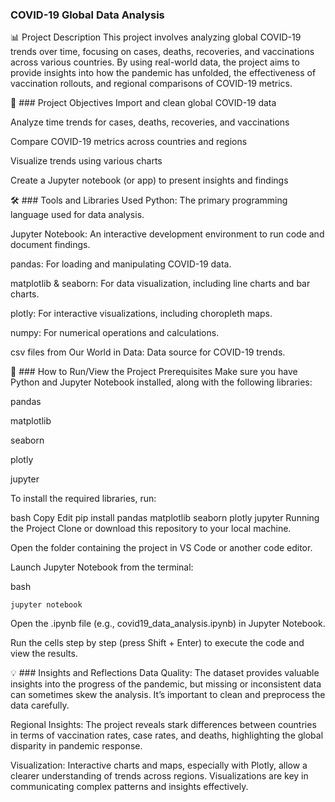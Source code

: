 ### COVID-19 Global Data Analysis
📊 Project Description
This project involves analyzing global COVID-19 trends over time, focusing on cases, deaths, recoveries, and vaccinations across various countries. By using real-world data, the project aims to provide insights into how the pandemic has unfolded, the effectiveness of vaccination rollouts, and regional comparisons of COVID-19 metrics.

🎯 ### Project Objectives
Import and clean global COVID-19 data

Analyze time trends for cases, deaths, recoveries, and vaccinations

Compare COVID-19 metrics across countries and regions

Visualize trends using various charts

Create a Jupyter notebook (or app) to present insights and findings

🛠️ ### Tools and Libraries Used
Python: The primary programming language used for data analysis.

Jupyter Notebook: An interactive development environment to run code and document findings.

pandas: For loading and manipulating COVID-19 data.

matplotlib & seaborn: For data visualization, including line charts and bar charts.

plotly: For interactive visualizations, including choropleth maps.

numpy: For numerical operations and calculations.

csv files from Our World in Data: Data source for COVID-19 trends.

🚀 ### How to Run/View the Project
Prerequisites
Make sure you have Python and Jupyter Notebook installed, along with the following libraries:

pandas

matplotlib

seaborn

plotly

jupyter

To install the required libraries, run:

bash
Copy
Edit
pip install pandas matplotlib seaborn plotly jupyter
Running the Project
Clone or download this repository to your local machine.

Open the folder containing the project in VS Code or another code editor.

Launch Jupyter Notebook from the terminal:

bash
````
jupyter notebook
````
Open the .ipynb file (e.g., covid19_data_analysis.ipynb) in Jupyter Notebook.

Run the cells step by step (press Shift + Enter) to execute the code and view the results.

💡 ### Insights and Reflections
Data Quality: The dataset provides valuable insights into the progress of the pandemic, but missing or inconsistent data can sometimes skew the analysis. It’s important to clean and preprocess the data carefully.

Regional Insights: The project reveals stark differences between countries in terms of vaccination rates, case rates, and deaths, highlighting the global disparity in pandemic response.

Visualization: Interactive charts and maps, especially with Plotly, allow a clearer understanding of trends across regions. Visualizations are key in communicating complex patterns and insights effectively.
